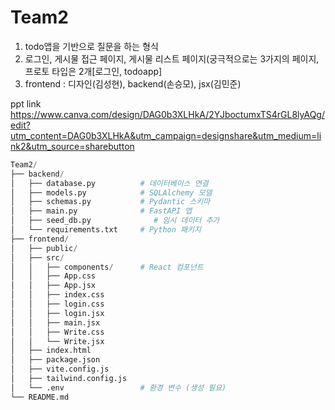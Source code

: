 # Team2

1. todo앱을 기반으로 질문을 하는 형식
2. 로그인, 게시물 접근 페이지, 게시물 리스트 페이지(궁극적으로는 3가지의 페이지, 프로토 타입은 2개[로그인, todoapp]
3. frontend : 디자인(김성현), backend(손승모), jsx(김민준)

ppt link
https://www.canva.com/design/DAG0b3XLHkA/2YJboctumxTS4rGL8lyAQg/edit?utm_content=DAG0b3XLHkA&utm_campaign=designshare&utm_medium=link2&utm_source=sharebutton

```python
Team2/
├── backend/
│   ├── database.py          # 데이터베이스 연결
│   ├── models.py            # SQLAlchemy 모델
│   ├── schemas.py           # Pydantic 스키마
│   ├── main.py              # FastAPI 앱
│   ├── seed_db.py              # 임시 데이터 추가
│   └── requirements.txt     # Python 패키지
├── frontend/
│   ├── public/
│   ├── src/
│   │   ├── components/      # React 컴포넌트
│   │   ├── App.css
│   │   ├── App.jsx
│   │   ├── index.css
│   │   ├── login.css
│   │   ├── login.jsx
│   │   ├── main.jsx
│   │   ├── Write.css
│   │   └── Write.jsx
│   ├── index.html
│   ├── package.json
│   ├── vite.config.js
│   ├── tailwind.config.js
│   └── .env                 # 환경 변수 (생성 필요)
└── README.md
```
